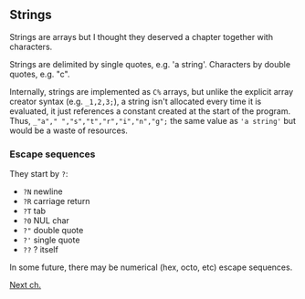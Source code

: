 ## Strings

Strings are arrays but I thought they deserved a chapter together with characters.

Strings are delimited by single quotes, e.g. 'a string'.
Characters by double quotes, e.g. "c".

Internally, strings are implemented as `C%` arrays, but unlike the explicit array creator syntax (e.g. `_1,2,3;`), a string isn't allocated every time it is evaluated, it just references a constant created at the start of the program. Thus, `_"a"," ","s","t","r","i","n","g";` the same value as `'a string'` but would be a waste of resources.

### Escape sequences

They start by `?`:

* `?N` newline
* `?R` carriage return
* `?T` tab
* `?0` NUL char
* `?"` double quote
* `?'` single quote
* `??` ? itself

In some future, there may be numerical (hex, octo, etc) escape sequences.

[Next ch.](tables.md)

